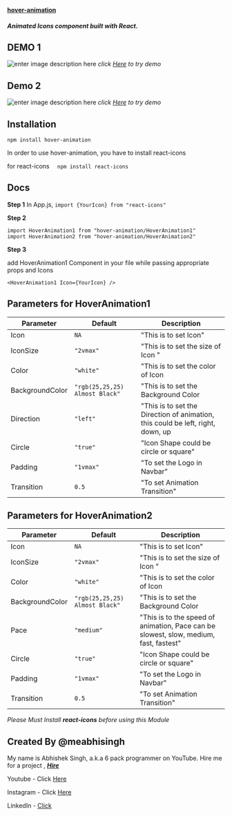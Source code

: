 **[hover-animation](https://github.com/meabhisingh/hover-animation)**

##### Animated Icons component built with React.


## DEMO 1
![enter image description here](https://i.ibb.co/tZ8TNzX/direction.gif)
*click [Here]([CodeSandbox](https://codesandbox.io/hover-animation)) to try demo*

## Demo 2
![enter image description here](https://i.ibb.co/xM67PS4/hover.gif)
*click [Here]([CodeSandbox](https://codesandbox.io/hover-animation)) to try demo*
## Installation

    npm install hover-animation

In order to use hover-animation, you have to install react-icons 

 for react-icons `  npm install react-icons`


## Docs

**Step 1**
In App.js,
 `import {YourIcon} from "react-icons"`


**Step 2**
   

    import HoverAnimation1 from "hover-animation/HoverAnimation1"
    import HoverAnimation2 from "hover-animation/HoverAnimation2"

**Step 3**

add HoverAnimation1 Component in your file while passing appropriate props and Icons

    <HoverAnimation1 Icon={YourIcon} />

## Parameters for HoverAnimation1

|         Parameter       |         Default             |Description                         |
|----------------|-------------------------------|-----------------------------|
|Icon|`NA`            |"This is to set Icon"            |
|IconSize         |`"2vmax"`            |"This is to set the size of Icon  "            |
| Color        |`"white"`|"This is to set the color of Icon|
|BackgroundColor      |`"rgb(25,25,25) Almost Black"`|"This is to set the Background Color|
| Direction      |`"left"`|"This is to set the Direction of animation, this could be left, right, down, up|
|Circle     |`"true"`|"Icon Shape could be circle or square"|
| Padding     |`"1vmax"`|"To set the Logo in Navbar"|
|Transition        |`0.5`|"To set Animation Transition"|


## Parameters for HoverAnimation2

|         Parameter       |         Default             |Description                         |
|----------------|-------------------------------|-----------------------------|
|Icon|`NA`            |"This is to set Icon"            |
|IconSize         |`"2vmax"`            |"This is to set the size of Icon  "            |
| Color        |`"white"`|"This is to set the color of Icon|
|BackgroundColor      |`"rgb(25,25,25) Almost Black"`|"This is to set the Background Color|
| Pace    |`"medium"`|"This is to the speed of animation, Pace can be slowest, slow, medium, fast, fastest"|
|Circle     |`"true"`|"Icon Shape could be circle or square"|
| Padding     |`"1vmax"`|"To set the Logo in Navbar"|
|Transition        |`0.5`|"To set Animation Transition"|



*Please Must Install **react-icons** before using this Module*

## Created By @meabhisingh

My name is Abhishek Singh, a.k.a 6 pack programmer on YouTube. 
Hire me for a project , ***[Hire](https://www.fiverr.com/tripleayt)***

Youtube - Click [Here](http://youtube.com/c/6packprogrammer)

Instagram - Click [Here](http://instagram.com/meabhisingh)

LinkedIn - [Click](https://www.linkedin.com/in/meabhisingh/)

